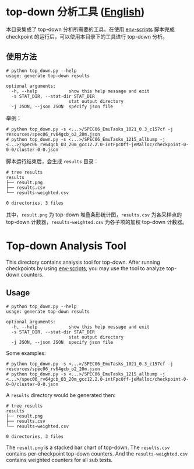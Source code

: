 # top-down 分析工具 ([English](#Top-down-Analysis-Tool))

本目录集成了 top-down 分析所需要的工具。在使用 [env-scripts](https://github.com/OpenXiangShan/env-scripts) 脚本完成 checkpoint 的运行后，可以使用本目录下的工具进行 top-down 分析。

## 使用方法

``` shell
# python top_down.py --help
usage: generate top-down results

optional arguments:
  -h, --help            show this help message and exit
  -s STAT_DIR, --stat-dir STAT_DIR
                        stat output directory
  -j JSON, --json JSON  specify json file
```

举例：

``` shell
# python top_down.py -s <...>/SPEC06_EmuTasks_1021_0.3_c157cf -j resources/spec06_rv64gcb_o2_20m.json
# python top_down.py -s <...>/SPEC06_EmuTasks_1215_allbump -j <...>/spec06_rv64gcb_O3_20m_gcc12.2.0-intFpcOff-jeMalloc/checkpoint-0-0-0/cluster-0-0.json
```

脚本运行结束后，会生成 `results` 目录：

``` shell
# tree results
results
├── result.png
├── results.csv
└── results-weighted.csv

0 directories, 3 files
```

其中，`result.png` 为 top-down 堆叠条形统计图，`results.csv` 为各采样点的 top-down 计数器，`results-weighted.csv` 为各子项的加权 top-down 计数器。

# <div id="Top-down-Analysis-Tool">Top-down Analysis Tool</div>

This directory contains analysis tool for top-down. After running checkpoints by using [env-scripts](https://github.com/OpenXiangShan/env-scripts), you may use the tool to analyze top-down counters.

## Usage

``` shell
# python top_down.py --help
usage: generate top-down results

optional arguments:
  -h, --help            show this help message and exit
  -s STAT_DIR, --stat-dir STAT_DIR
                        stat output directory
  -j JSON, --json JSON  specify json file
```

Some examples:

``` shell
# python top_down.py -s <...>/SPEC06_EmuTasks_1021_0.3_c157cf -j resources/spec06_rv64gcb_o2_20m.json
# python top_down.py -s <...>/SPEC06_EmuTasks_1215_allbump -j <...>/spec06_rv64gcb_O3_20m_gcc12.2.0-intFpcOff-jeMalloc/checkpoint-0-0-0/cluster-0-0.json
```

A `results` directory would be generated then:

``` shell
# tree results
results
├── result.png
├── results.csv
└── results-weighted.csv

0 directories, 3 files
```

The `result.png` is a stacked bar chart of top-down. The `results.csv` contains per-checkpoint top-down counters. And the `results-weighted.csv` contains weighted counters for all sub tests.
